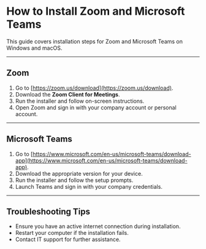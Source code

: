 # How to Install Zoom and Microsoft Teams

This guide covers installation steps for Zoom and Microsoft Teams on Windows and macOS.

---

## Zoom

1. Go to [https://zoom.us/download](https://zoom.us/download).  
2. Download the **Zoom Client for Meetings**.  
3. Run the installer and follow on-screen instructions.  
4. Open Zoom and sign in with your company account or personal account.

---

## Microsoft Teams

1. Go to [https://www.microsoft.com/en-us/microsoft-teams/download-app](https://www.microsoft.com/en-us/microsoft-teams/download-app).  
2. Download the appropriate version for your device.  
3. Run the installer and follow the setup prompts.  
4. Launch Teams and sign in with your company credentials.

---

## Troubleshooting Tips

- Ensure you have an active internet connection during installation.  
- Restart your computer if the installation fails.  
- Contact IT support for further assistance.
